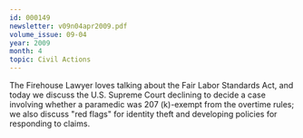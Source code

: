 ```yaml
---
id: 000149
newsletter: v09n04apr2009.pdf
volume_issue: 09-04
year: 2009
month: 4
topic: Civil Actions
---
```


The Firehouse Lawyer loves talking about the Fair Labor Standards Act, and today we discuss the U.S. Supreme Court declining to decide a case involving whether a paramedic was 207 (k)-exempt from the overtime rules; we also discuss "red flags" for identity theft and developing policies for responding to claims.